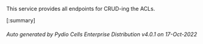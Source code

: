 






This service provides all endpoints for CRUD-ing the ACLs.

[:summary]

###### Auto generated by Pydio Cells Enterprise Distribution v4.0.1 on 17-Oct-2022
